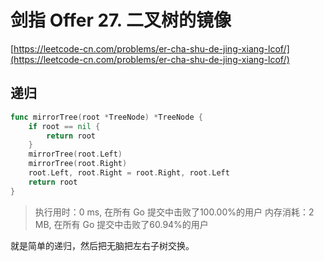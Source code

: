# 剑指 Offer 27. 二叉树的镜像
[https://leetcode-cn.com/problems/er-cha-shu-de-jing-xiang-lcof/](https://leetcode-cn.com/problems/er-cha-shu-de-jing-xiang-lcof/)

## 递归
```go
func mirrorTree(root *TreeNode) *TreeNode {
	if root == nil {
		return root
	}
	mirrorTree(root.Left)
	mirrorTree(root.Right)
	root.Left, root.Right = root.Right, root.Left
	return root
}
```
>执行用时：0 ms, 在所有 Go 提交中击败了100.00%的用户
内存消耗：2 MB, 在所有 Go 提交中击败了60.94%的用户

就是简单的递归，然后把无脑把左右子树交换。